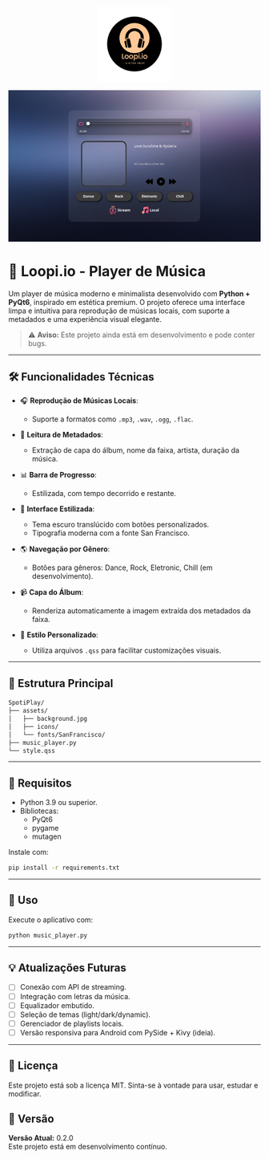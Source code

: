 <p align="center">
  <img src="assets/Loopi.io.png" alt="Loopi.io Logo" width="150"/>
</p>

<p align="center">
  <img src="assets/interface_preview.png" alt="Interface atual do Loopi.io" width="600"/>
</p>


# 🎵 Loopi.io - Player de Música 



Um player de música moderno e minimalista desenvolvido com **Python + PyQt6**, inspirado em estética premium. O projeto oferece uma interface limpa e intuitiva para reprodução de músicas locais, com suporte a metadados e uma experiência visual elegante.

> ⚠️ **Aviso:** Este projeto ainda está em desenvolvimento e pode conter bugs.

---

## 🛠️ Funcionalidades Técnicas

- 🎧 **Reprodução de Músicas Locais**:
  - Suporte a formatos como `.mp3`, `.wav`, `.ogg`, `.flac`.

- 📑 **Leitura de Metadados**:
  - Extração de capa do álbum, nome da faixa, artista, duração da música.

- 📊 **Barra de Progresso**:
  - Estilizada, com tempo decorrido e restante.

- 🎨 **Interface Estilizada**:
  - Tema escuro translúcido com botões personalizados.
  - Tipografia moderna com a fonte San Francisco.

- 🌎 **Navegação por Gênero**:
  - Botões para gêneros: Dance, Rock, Eletronic, Chill (em desenvolvimento).

- 📹 **Capa do Álbum**:
  - Renderiza automaticamente a imagem extraída dos metadados da faixa.

- 📕 **Estilo Personalizado**:
  - Utiliza arquivos `.qss` para facilitar customizações visuais.

---

## 📄 Estrutura Principal

```
SpotiPlay/
├── assets/
│   ├── background.jpg
│   ├── icons/
│   └── fonts/SanFrancisco/
├── music_player.py
└── style.qss
```

---

## 📅 Requisitos

- Python 3.9 ou superior.
- Bibliotecas:
  - PyQt6
  - pygame
  - mutagen

Instale com:
```bash
pip install -r requirements.txt
```

---

## 📅 Uso

Execute o aplicativo com:
```bash
python music_player.py
```

---

## 💡 Atualizações Futuras

- [ ] Conexão com API de streaming.
- [ ] Integração com letras da música.
- [ ] Equalizador embutido.
- [ ] Seleção de temas (light/dark/dynamic).
- [ ] Gerenciador de playlists locais.
- [ ] Versão responsiva para Android com PySide + Kivy (ideia).

---

## 💼 Licença

Este projeto está sob a licença MIT. Sinta-se à vontade para usar, estudar e modificar.

## 📌 Versão
**Versão Atual:** 0.2.0  
Este projeto está em desenvolvimento contínuo.


